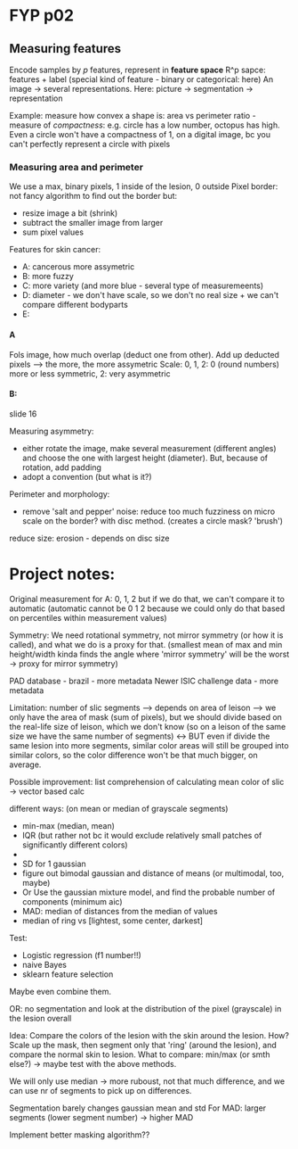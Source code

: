 # FYP p02

## Measuring features
Encode samples by *p* features, represent in **feature space**
R^p sapce: features + label (special kind of feature - binary or categorical: here)
An image -> several representations. Here: picture -> segmentation -> representation

Example: measure how convex a shape is: area vs perimeter ratio - measure of *compactness*: e.g. circle has a low number, octopus has high.
Even a circle won't have a compactness of 1, on a digital image, bc you can't perfectly represent a circle with pixels

### Measuring area and perimeter

We use a max, binary pixels, 1 inside of the lesion, 0 outside
Pixel border: not fancy algorithm to find out the border but:
- resize image a bit (shrink)
- subtract the smaller image from larger
- sum pixel values

Features for skin cancer:
- A: cancerous more assymetric
- B: more fuzzy
- C: more variety (and more blue - several type of measuremeents)
- D: diameter - we don't have scale, so we don't no real size + we can't compare different bodyparts
- E: 

#### A

Fols image, how much overlap (deduct one from other). Add up deducted pixels --> the more, the more assymetric
Scale: 0, 1, 2: 0 (round numbers) more or less symmetric, 2: very asymmetric

#### B:
slide 16

Measuring asymmetry:
- either rotate the image, make several measurement (different angles) and choose the one with largest height (diameter). But, because of rotation, add padding
- adopt a convention (but what is it?)

Perimeter and morphology:
- remove 'salt and pepper' noise: reduce too much fuzziness on micro scale on the border? with disc method. (creates a circle mask? 'brush')

reduce size: erosion - depends on disc size



# Project notes:
Original measurement for A: 0, 1, 2 but if we do that, we can't compare it to automatic (automatic cannot be 0 1 2 because we could only do that based on percentiles within measurement values)

Symmetry: We need rotational symmetry, not mirror symmetry (or how it is called), and what we do is a proxy for that. (smallest mean of max and min height/width kinda finds the angle where 'mirror symmetry' will be the worst -> proxy for mirror symmetry)

PAD database - brazil - more metadata
Newer ISIC challenge data - more metadata

Limitation: number of slic segments --> depends on area of leison --> we only have the area of mask (sum of pixels), but we should divide based on the real-life size of leison, which we don't know (so on a leison of the same size we have the same number of segments) <-> BUT even if divide the same lesion into more segments, similar color areas will still be grouped into similar colors, so the color difference won't be that much bigger, on average.

Possible improvement: list comprehension of calculating mean color of slic -> vector based calc

different ways: (on mean or median of grayscale segments)
- min-max (median, mean)
- IQR (but rather not bc it would exclude relatively small patches of significantly different colors)
- 
- SD for 1 gaussian
- figure out bimodal gaussian and distance of means (or multimodal, too, maybe)
- Or Use the gaussian mixture model, and find the probable number of components (minimum aic)
- MAD: median of distances from the median of values
- median of ring vs [lightest, some center, darkest]

Test:
- Logistic regression (f1 number!!)
- naive Bayes
- sklearn feature selection

Maybe even combine them.

OR:
no segmentation and look at the distribution of the pixel (grayscale) in the lesion overall

Idea: Compare the colors of the lesion with the skin around the lesion. How? Scale up the mask, then segment only that 'ring' (around the lesion), and compare the normal skin to lesion. What to compare: min/max (or smth else?) -> maybe test with the above methods.

We will only use median -> more ruboust, not that much difference, and we can use nr of segments to pick up on differences.

Segmentation barely changes gaussian mean and std
For MAD: larger segments (lower segment number) -> higher MAD

Implement better masking algorithm??
